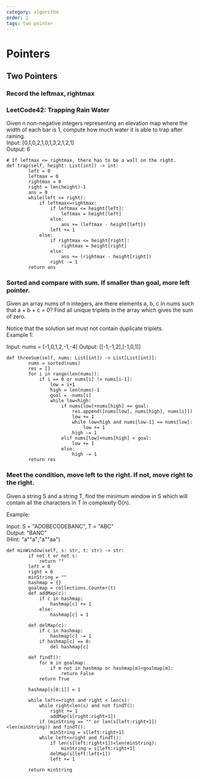 ```yaml
---
category: algorithm
order: 1
tags: two pointer
---
```

# Pointers
## Two Pointers
### Record the leftmax, rightmax
### LeetCode42: Trapping Rain Water
Given n non-negative integers representing an elevation map where the width of each bar is 1, compute how much water it is able to trap after raining.             
Input: [0,1,0,2,1,0,1,3,2,1,2,1]               
Output: 6                    
```
# If leftmax <= rightmax, there has to be a wall on the right.
def trap(self, height: List[int]) -> int:
        left = 0
        leftmax = 0
        rightmax = 0
        right = len(height)-1
        ans = 0
        while(left <= right):
            if leftmax<=rightmax:
                if leftmax <= height[left]:
                    leftmax = height[left]
                else:
                    ans += (leftmax - height[left])
                left += 1
            else:
                if rightmax <= height[right]:
                    rightmax = height[right]
                else:
                    ans += (rightmax - height[right])
                right -= 1
        return ans
```
### Sorted and compare with sum. If smaller than goal, more left pointer. 
Given an array nums of n integers, are there elements a, b, c in nums such that a + b + c = 0? Find all unique triplets in the array which gives the sum of zero.

Notice that the solution set must not contain duplicate triplets.         
Example 1:

Input: nums = [-1,0,1,2,-1,-4]
Output: [[-1,-1,2],[-1,0,1]]
```
def threeSum(self, nums: List[int]) -> List[List[int]]:
        nums = sorted(nums)
        res = []
        for i in range(len(nums)):
            if i == 0 or nums[i] != nums[i-1]:
                low = i+1
                high = len(nums)-1
                goal = -nums[i]
                while low<high:
                    if nums[low]+nums[high] == goal:
                        res.append([nums[low], nums[high], nums[i]])
                        low += 1
                        while low<high and nums[low-1] == nums[low]:
                            low += 1
                        high -= 1
                    elif nums[low]+nums[high] < goal:
                        low += 1
                    else:
                        high -= 1
        return res
```
### Meet the condition, move left to the right. If not, move right to the right.
Given a string S and a string T, find the minimum window in S which will contain all the characters in T in complexity O(n).

Example:

Input: S = "ADOBECODEBANC", T = "ABC"            
Output: "BANC"             
(Hint: "a""a";"a""aa")
```
def minWindow(self, s: str, t: str) -> str:
        if not t or not s:
            return ""
        left = 0
        right = 0
        minString = ""
        hashmap = {}
        goalmap = collections.Counter(t)
        def addMap(c):
            if c in hashmap:
                hashmap[c] += 1
            else:
                hashmap[c] = 1
                
        def delMap(c):
            if c in hashmap:
                hashmap[c] -= 1
            if hashmap[c] == 0:
                del hashmap[c]
    
        def findT():
            for m in goalmap:
                if m not in hashmap or hashmap[m]<goalmap[m]:
                    return False
            return True
        
        hashmap[s[0:1]] = 1
        
        while left<=right and right < len(s):
            while right<len(s) and not findT():
                right += 1
                addMap(s[right:right+1])
            if (minString == "" or len(s[left:right+1])<len(minString)) and findT():
                minString = s[left:right+1]                      
            while left<=right and findT():
                if len(s[left:right+1])<len(minString):
                    minString = s[left:right+1]
                delMap(s[left:left+1])
                left += 1
            
        return minString
```

